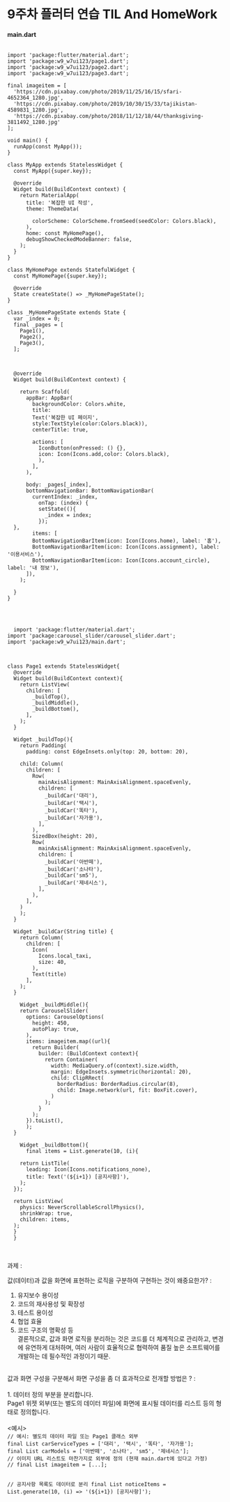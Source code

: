 # 9주차 플러터 연습 TIL And HomeWork
#### main.dart
<pre>
<code>
import 'package:flutter/material.dart';
import 'package:w9_w7ui123/page1.dart';
import 'package:w9_w7ui123/page2.dart';
import 'package:w9_w7ui123/page3.dart';

final imageitem = [
  'https://cdn.pixabay.com/photo/2019/11/25/16/15/sfari-4652364_1280.jpg',
  'https://cdn.pixabay.com/photo/2019/10/30/15/33/tajikistan-4589831_1280.jpg',
  'https://cdn.pixabay.com/photo/2018/11/12/18/44/thanksgiving-3811492_1280.jpg'
];

void main() {
  runApp(const MyApp());
}

class MyApp extends StatelessWidget {
  const MyApp({super.key});

  @override
  Widget build(BuildContext context) {
    return MaterialApp(
      title: '복잡한 UI 작성',
      theme: ThemeData(

        colorScheme: ColorScheme.fromSeed(seedColor: Colors.black),
      ),
      home: const MyHomePage(),
      debugShowCheckedModeBanner: false,
    );
  }
}

class MyHomePage extends StatefulWidget {
  const MyHomePage({super.key});

  @override
  State<MyHomePage> createState() => _MyHomePageState();
}

class _MyHomePageState extends State<MyHomePage> {
  var _index = 0;
  final _pages = [
    Page1(),
    Page2(),
    Page3(),
  ];



  @override
  Widget build(BuildContext context) {

    return Scaffold(
      appBar: AppBar(
        backgroundColor: Colors.white,
        title: 
        Text('복잡한 UI 페이지', 
        style:TextStyle(color:Colors.black)),
        centerTitle: true,

        actions: [
          IconButton(onPressed: () {}, 
          icon: Icon(Icons.add,color: Colors.black),
          ),
        ],
      ),
    
      body: _pages[_index],
      bottomNavigationBar: BottomNavigationBar(
        currentIndex: _index,
          onTap: (index) {
          setState((){
            _index = index;
          });
  },
        items: [
        BottomNavigationBarItem(icon: Icon(Icons.home), label: '홈'),
        BottomNavigationBarItem(icon: Icon(Icons.assignment), label: '이용서비스'),
        BottomNavigationBarItem(icon: Icon(Icons.account_circle), label: '내 정보'),
      ]),
    );

  }
}

</code>
</pre>

<pre>
<code>
  import 'package:flutter/material.dart';
import 'package:carousel_slider/carousel_slider.dart';
import 'package:w9_w7ui123/main.dart';



class Page1 extends StatelessWidget{
  @override
  Widget build(BuildContext context){
    return ListView(
      children: <Widget>[
        _buildTop(),
        _buildMiddle(),
        _buildBottom(),
      ],
    );
  }

  Widget _buildTop(){
    return Padding(
      padding: const EdgeInsets.only(top: 20, bottom: 20),

    child: Column(
      children: [
        Row(
          mainAxisAlignment: MainAxisAlignment.spaceEvenly,
          children: [
            _buildCar('대리'),
            _buildCar('택시'),
            _buildCar('똑타'),
            _buildCar('자가용'),
          ],
        ),
        SizedBox(height: 20),
        Row(
          mainAxisAlignment: MainAxisAlignment.spaceEvenly,
          children: [
            _buildCar('아반떼'),
            _buildCar('소나타'),
            _buildCar('sm5'),
            _buildCar('제네시스'),
          ],
        ),
      ],
    )
    );
  }

  Widget _buildCar(String title) {
    return Column(
      children: [
        Icon(
          Icons.local_taxi,
          size: 40,
        ),
        Text(title)
      ],
    );
  }

    Widget _buildMiddle(){
    return CarouselSlider(
      options: CarouselOptions(
        height: 450,
        autoPlay: true,
      ),
      items: imageitem.map((url){
        return Builder(
          builder: (BuildContext context){
            return Container(
              width: MediaQuery.of(context).size.width,
              margin: EdgeInsets.symmetric(horizontal: 20),
              child: ClipRRect(
                borderRadius: BorderRadius.circular(8),
                child: Image.network(url, fit: BoxFit.cover),
              )
            );
          }
        );
      }).toList(),
      );
  }

    Widget _buildBottom(){
      final items = List.generate(10, (i){

    return ListTile(
      leading: Icon(Icons.notifications_none),
      title: Text('(${i+1}) [공지사항]'),
    );
  });

  return ListView(
    physics: NeverScrollableScrollPhysics(),
    shrinkWrap: true,
    children: items,
  );
  }
  }
</code>
      </pre>

과제 : 

값(데이터)과 값을 화면에 표현하는 로직을 구분하여 구현하는 것이 왜중요한가? : <br>
1. 유지보수 용이성 <br>
2. 코드의 재사용성 및 확장성  <br>
3. 테스트 용이성 <br>
4. 협업 효율 <br>
5. 코드 구조의 명확성 등<br>
결론적으로, 값과 화면 로직을 분리하는 것은 코드를 더 체계적으로 관리하고, 변경에 유연하게 대처하며, 여러 사람이 효율적으로 협력하여 품질 높은 소프트웨어를 개발하는 데 필수적인 과정이기 때문.

<br>
값과 화면 구성을 구분해서 화면 구성을 좀 더 효과적으로 전개할 방법은 ? : <br>
<br>
1. 데이터 정의 부분을 분리합니다.<br>
   Page1 위젯 외부(또는 별도의 데이터 파일)에 화면에 표시될 데이터를 리스트 등의 형태로 정의합니다. <br>
<br>
<예시>
<code>
// 예시: 별도의 데이터 파일 또는 Page1 클래스 외부
final List<String> carServiceTypes = ['대리', '택시', '똑타', '자가용'];
final List<String> carModels = ['아반떼', '소나타', 'sm5', '제네시스'];
// 이미지 URL 리스트도 마찬가지로 외부에 정의 (현재 main.dart에 있다고 가정)
// final List<String> imageitem = [...];

// 공지사항 목록도 데이터로 분리
final List<String> noticeItems = List.generate(10, (i) => '(${i+1}) [공지사항]');
</code>
  

